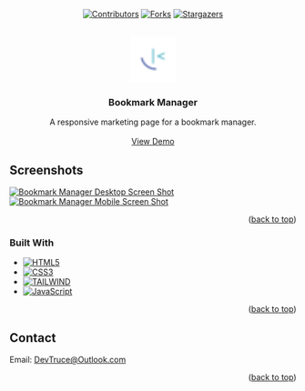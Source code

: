 <a id="readme-top"></a>

<div align="center">

[![Contributors][contributors-icon]][contributors-link]
[![Forks][forks-icon]][forks-link]
[![Stargazers][stars-icon]][stars-link]

</div>

<!-- PROJECT LOGO -->
<br />
<div align="center">
  <a href="https://github.com/DevTruce/bookmark-manager">
    <img src="images/favicon-32x32.png" alt="Logo" width="80" height="80">
  </a>

<h3 align="center">Bookmark Manager</h3>

  <p align="center">
    A responsive marketing page for a bookmark manager.
    <br />
    <br />
    <a href="https://devtruce.github.io/bookmark-manager/" target="_blank">View Demo</a>
  </p>
</div>

<!-- ABOUT THE PROJECT -->

## Screenshots

[![Bookmark Manager Desktop Screen Shot][product-screenshot]](product-link)
[![Bookmark Manager Mobile Screen Shot][product-screenshot2]](product-link)

<p align="right">(<a href="#readme-top">back to top</a>)</p>

### Built With

- [![HTML5][html5-icon]][html5-link]
- [![CSS3][css3-icon]][css3-link]
- [![TAILWIND][tailwind-icon]][tailwind-link]
- [![JavaScript][JavaScript-icon]][JavaScript-link]

<p align="right">(<a href="#readme-top">back to top</a>)</p>

<!-- CONTACT -->

## Contact

Email: [DevTruce@Outlook.com]()

<p align="right">(<a href="#readme-top">back to top</a>)</p>

<!-- #### MARKDOWN LINKS & IMAGES #### -->

<!-- ## GitHub ##-->
<!-- links -->

[contributors-link]: https://github.com/DevTruce/bookmark-manager/graphs/contributors
[forks-link]: https://github.com/DevTruce/bookmark-manager/network/members
[stars-link]: https://github.com/DevTruce/bookmark-manager/stargazers

<!-- icons -->

[contributors-icon]: https://img.shields.io/github/contributors/DevTruce/bookmark-manager.svg?style=for-the-badge
[forks-icon]: https://img.shields.io/github/forks/DevTruce/bookmark-manager.svg?style=for-the-badge
[stars-icon]: https://img.shields.io/github/stars/DevTruce/bookmark-manager.svg?style=for-the-badge

<!-- ## Project ## -->

[product-screenshot]: images/desktop.gif
[product-screenshot2]: images/mobile.gif
[product-link]: https://devtruce.github.io/bookmark-manager/

<!-- ## Tech & Tools ## -->
<!-- links -->

[html5-link]: https://html-icon/
[css3-link]: https://css3-icon/
[tailwind-link]: https://tailwindcss.com/
[javascript-link]: https://www.javascript-icon/

<!-- icons -->

[html5-icon]: https://img.shields.io/badge/HTML5-orange?style=for-the-badge&logo=html5&logoColor=white
[css3-icon]: https://img.shields.io/badge/CSS3-blue?style=for-the-badge&logo=CSS3&logoColor=white
[tailwind-icon]: https://img.shields.io/badge/tailwind-3B82F6?style=for-the-badge&logo=tailwindcss&logoColor=white
[javascript-icon]: https://img.shields.io/badge/Javascript-FCE22A?style=for-the-badge&logo=javascript&logoColor=black
